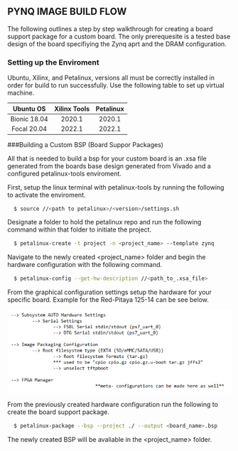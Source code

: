 <!-- GETTING STARTED -->
## PYNQ IMAGE BUILD FLOW

The following outlines a step by step walkthrough for creating a board support package for a custom board. The only prerequesite is a tested base design of the board specifiying the Zynq aprt and the DRAM configuration.

### Setting up the Enviroment

Ubuntu, Xilinx, and Petalinux, versions all must be correctly installed in order for build to run successfully. Use the following table to set up virtual machine.

|  Ubuntu OS  | Xilinx Tools | Petalinux |
|:------:|:------:|:------:|
|  Bionic 18.04  | 2020.1 |  2020.1  |
|  Focal 20.04   | 2022.1 |  2022.1  |

###Building a Custom BSP (Board Suppor Packages)

All that is needed to build a bsp for your custom board is an .xsa file generated from the boards base design generated from Vivado and a configured petalinux-tools enviroment.

First, setup the linux terminal with petalinux-tools by running the following to activate the enviroment.
 ```sh
   $ source //<path to petalinux>/<version>/settings.sh
   ```
Designate a folder to hold the petalinux repo and run the following command within that folder to initiate the project.
 ```sh
   $ petalinux-create -t project -n <project_name> --template zynq
   ```
Navigate to the newly created <project_name> folder and begin the hardware configuration with the following command.
 ```sh
   $ petalinux-config --get-hw-description //<path_to_.xsa_file>
   ```
From the graphical configuration settings setup the hardware for your specific board. Example for the Red-Pitaya 125-14 can be see below.

<center><img src="images/hw_configuration.PNG" alt="file structure"></center>

From the previously created hardware configuration run the following to create the board support package.
 ```sh
   $ petalinux-package --bsp --project ./ --output <board_name>.bsp
   ```
The newly created BSP will be avaliable in the <project_name> folder.


